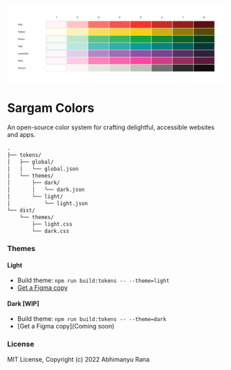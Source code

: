 ![](help/cover.png)

# Sargam Colors
An open-source color system for crafting delightful, accessible websites and apps.

```
.
├── tokens/
│   ├── global/
│   │   └── global.json
│   └── themes/
│       ├── dark/
│       │   └── dark.json
│       └── light/
│           └── light.json
└── dist/
    └── themes/
        ├── light.css
        └── dark.css
```

### Themes

#### Light
- Build theme: `npm run build:tokens -- --theme=light`
- [Get a Figma copy](https://www.figma.com/community/file/1161992682973418812)

#### Dark [WIP]
- Build theme: `npm run build:tokens -- --theme=dark`
- [Get a Figma copy](Coming soon)

### License
MIT License, Copyright (c) 2022 Abhimanyu Rana
